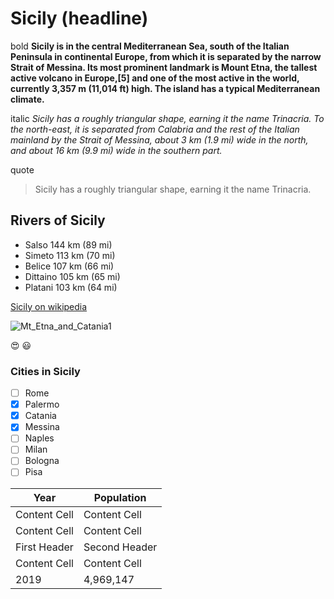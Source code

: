 
# Sicily   (headline)


bold **Sicily is in the central Mediterranean Sea, south of the Italian Peninsula in continental Europe, from which it is separated by the narrow Strait of Messina. Its most prominent landmark is Mount Etna, the tallest active volcano in Europe,[5] and one of the most active in the world, currently 3,357 m (11,014 ft) high. The island has a typical Mediterranean climate.**

italic *Sicily has a roughly triangular shape, earning it the name Trinacria. To the north-east, it is separated from Calabria and the rest of the Italian mainland by the Strait of Messina, about 3 km (1.9 mi) wide in the north, and about 16 km (9.9 mi) wide in the southern part.*

quote 
>Sicily has a roughly triangular shape, earning it the name Trinacria.

## Rivers of Sicily
+ Salso	144 km (89 mi)
+ Simeto	113 km (70 mi)
+ Belice	107 km (66 mi)
+ Dittaino	105 km (65 mi)
+ Platani	103 km (64 mi)


<a href="https://en.wikipedia.org/wiki/Sicily" target="_blank">Sicily on wikipedia</a>

![Mt_Etna_and_Catania1](https://user-images.githubusercontent.com/116813604/228032241-b9293d83-6dec-4532-a6c7-548568b5f3f7.jpg)


:heart_eyes:            :smiley:


### Cities in Sicily
- [ ] Rome
- [x] Palermo
- [x] Catania
- [x] Messina
- [ ] Naples
- [ ] Milan
- [ ] Bologna
- [ ] Pisa

| Year  |  Population |
| ------------- | ------------- |
| Content Cell  | Content Cell  |
| Content Cell  | Content Cell  |
| First Header  | Second Header |
| Content Cell  | Content Cell  |
|  2019  |  4,969,147  |

